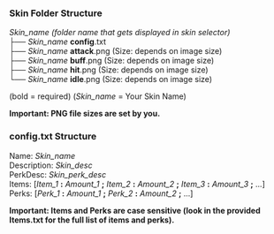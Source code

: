 ### **Skin Folder** Structure
*Skin_name (folder name that gets displayed in skin selector)*  
├── *Skin_name* **config**.txt  
├── *Skin_name* **attack**.png  (Size: depends on image size)  
├── *Skin_name* **buff**.png  (Size: depends on image size)  
├── *Skin_name* **hit**.png  (Size: depends on image size)  
└── *Skin_name* **idle**.png  (Size: depends on image size)

(bold = required)
(*Skin_name* = Your Skin Name)

**Important: PNG file sizes are set by you.**
### **config.txt** Structure

Name: *Skin_name*  
Description: *Skin_desc*  
PerkDesc: *Skin_perk_desc*  
Items: [*Item_1* **:** *Amount_1* **;** *Item_2* **:** *Amount_2* **;** *Item_3* **:** *Amount_3* **;** ...]  
Perks: [*Perk_1* **:** *Amount_1* **;** *Perk_2* **:** *Amount_2* **;** ...]

**Important: Items and Perks are case sensitive (look in the provided Items.txt for the full list of items and perks).**
